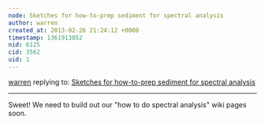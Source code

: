 ```yaml
---
node: Sketches for how-to-prep sediment for spectral analysis
author: warren
created_at: 2013-02-26 21:24:12 +0000
timestamp: 1361913852
nid: 6125
cid: 3562
uid: 1
---
```




[warren](../profile/warren) replying to: [Sketches for how-to-prep sediment for spectral analysis](../notes/liz/2-26-2013/sketches-how-prep-sediment-spectral-analysis)

----
Sweet! We need to build out our "how to do spectral analysis" wiki pages soon.